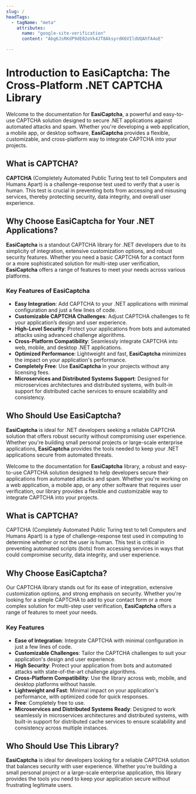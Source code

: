 ```yaml
---
slug: /
headTags:
  - tagName: "meta"
    attributes:
      name: "google-site-verification"
      content: "Abg6JsRKdP9dE02oVk4JT8AksyrdK6VIldUQAhTA4oE"

---
```


# Introduction to EasiCaptcha: The Cross-Platform .NET CAPTCHA Library

Welcome to the documentation for **EasiCaptcha**, a powerful and easy-to-use CAPTCHA solution designed to secure .NET applications against automated attacks and spam. Whether you're developing a web application, a mobile app, or desktop software, **EasiCaptcha** provides a flexible, customizable, and cross-platform way to integrate CAPTCHA into your projects.

## What is CAPTCHA?

**CAPTCHA** (Completely Automated Public Turing test to tell Computers and Humans Apart) is a challenge-response test used to verify that a user is human. This test is crucial in preventing bots from accessing and misusing services, thereby protecting security, data integrity, and overall user experience.

## Why Choose EasiCaptcha for Your .NET Applications?

**EasiCaptcha** is a standout CAPTCHA library for .NET developers due to its simplicity of integration, extensive customization options, and robust security features. Whether you need a basic CAPTCHA for a contact form or a more sophisticated solution for multi-step user verification, **EasiCaptcha** offers a range of features to meet your needs across various platforms.

### Key Features of EasiCaptcha

- **Easy Integration**: Add CAPTCHA to your .NET applications with minimal configuration and just a few lines of code.
- **Customizable CAPTCHA Challenges**: Adjust CAPTCHA challenges to fit your application’s design and user experience.
- **High-Level Security**: Protect your applications from bots and automated attacks using advanced challenge algorithms.
- **Cross-Platform Compatibility**: Seamlessly integrate CAPTCHA into web, mobile, and desktop .NET applications.
- **Optimized Performance**: Lightweight and fast, **EasiCaptcha** minimizes the impact on your application's performance.
- **Completely Free**: Use **EasiCaptcha** in your projects without any licensing fees.
- **Microservices and Distributed Systems Support**: Designed for microservices architectures and distributed systems, with built-in support for distributed cache services to ensure scalability and consistency.

## Who Should Use EasiCaptcha?

**EasiCaptcha** is ideal for .NET developers seeking a reliable CAPTCHA solution that offers robust security without compromising user experience. Whether you're building small personal projects or large-scale enterprise applications, **EasiCaptcha** provides the tools needed to keep your .NET applications secure from automated threats.

Welcome to the documentation for **EasiCaptcha** library, a robust and easy-to-use CAPTCHA solution designed to help developers secure their applications from automated attacks and spam. Whether you're working on a web application, a mobile app, or any other software that requires user verification, our library provides a flexible and customizable way to integrate CAPTCHA into your projects.

## What is CAPTCHA?

CAPTCHA (Completely Automated Public Turing test to tell Computers and Humans Apart) is a type of challenge-response test used in computing to determine whether or not the user is human. This test is critical in preventing automated scripts (bots) from accessing services in ways that could compromise security, data integrity, and user experience.

## Why Choose EasiCaptcha?

Our CAPTCHA library stands out for its ease of integration, extensive customization options, and strong emphasis on security. Whether you're looking for a simple CAPTCHA to add to your contact form or a more complex solution for multi-step user verification, **EasiCaptcha** offers a range of features to meet your needs.

### Key Features

- **Ease of Integration**: Integrate CAPTCHA with minimal configuration in just a few lines of code.
- **Customizable Challenges**: Tailor the CAPTCHA challenges to suit your application's design and user experience.
- **High Security**: Protect your application from bots and automated attacks with state-of-the-art challenge algorithms.
- **Cross-Platform Compatibility**: Use the library across web, mobile, and desktop platforms without hassle.
- **Lightweight and Fast**: Minimal impact on your application's performance, with optimized code for quick responses.
- **Free**: Completely free to use.
- **Microservices and Distributed Systems Ready**: Designed to work seamlessly in microservices architectures and distributed systems, with built-in support for distributed cache services to ensure scalability and consistency across multiple instances.



## Who Should Use This Library?

**EasiCaptcha** is ideal for developers looking for a reliable CAPTCHA solution that balances security with user experience. Whether you're building a small personal project or a large-scale enterprise application, this library provides the tools you need to keep your application secure without frustrating legitimate users.

